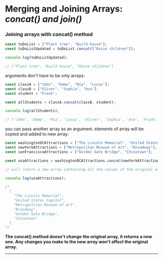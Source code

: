 # **Merging and Joining Arrays:** _concat() and join()_

### Joining arrays with concat() method

```js
const toDoList = ["Plant tree", "Build house"];
const toDoListUpdated = toDoList.concat(["Raise children"]);

console.log(toDoListUpdated);

// ["Plant tree", "Build house", "Raise children"]
```

arguments don't have to be only arrays:

```js
const classA = ["John", "Emma", "Mia", "Lucas"];
const classB = ["Oliver", "Sophia", "Ava"];
const student = "Frank";

const allStudents = classA.concat(classB, student);

console.log(allStudents);

// ['John', 'Emma', 'Mia', 'Lucas', 'Oliver', 'Sophia', 'Ava', 'Frank']
```

you can pass another array as an argument. elements of array will be copied and added to new array:

```js
const washingtonDCAttractions = ["The Lincoln Memorial", "United States Capitol"];
const newYorkAttractions = ["Metropolitan Museum of Art", "Broadway"];
const sanFranciscoAttractions = ["Golden Gate Bridge", "Chinatown"];

const usaAttractions = washingtonDCAttractions.concat(newYorkAttractions, sanFranciscoAttractions);

// will return a new array containing all the values of the original arrays

console.log(usaAttractions);

/*
  [
    "The Lincoln Memorial",
    "United States Capitol",
    "Metropolitan Museum of Art",
    "Broadway",
    "Golden Gate Bridge",
    "Chinatown"
  ]
*/
```

**The concat() method doesn't change the original array, it returns a new one. Any changes you make to the new array won't affect the original array.**

*******

